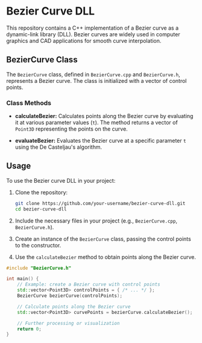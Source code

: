 # Bezier Curve DLL

This repository contains a C++ implementation of a Bezier curve as a dynamic-link library (DLL). Bezier curves are widely used in computer graphics and CAD applications for smooth curve interpolation.

## BezierCurve Class

The `BezierCurve` class, defined in `BezierCurve.cpp` and `BezierCurve.h`, represents a Bezier curve. The class is initialized with a vector of control points.

### Class Methods

- **calculateBezier:** Calculates points along the Bezier curve by evaluating it at various parameter values (`t`). The method returns a vector of `Point3D` representing the points on the curve.

- **evaluateBezier:** Evaluates the Bezier curve at a specific parameter `t` using the De Casteljau's algorithm.

## Usage

To use the Bezier curve DLL in your project:

1. Clone the repository:

    ```bash
    git clone https://github.com/your-username/bezier-curve-dll.git
    cd bezier-curve-dll
    ```

2. Include the necessary files in your project (e.g., `BezierCurve.cpp`, `BezierCurve.h`).

3. Create an instance of the `BezierCurve` class, passing the control points to the constructor.

4. Use the `calculateBezier` method to obtain points along the Bezier curve.

```cpp
#include "BezierCurve.h"

int main() {
    // Example: create a Bezier curve with control points
    std::vector<Point3D> controlPoints = { /* ... */ };
    BezierCurve bezierCurve(controlPoints);

    // Calculate points along the Bezier curve
    std::vector<Point3D> curvePoints = bezierCurve.calculateBezier();

    // Further processing or visualization
    return 0;
}
